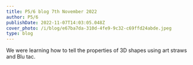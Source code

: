 ```yaml
---
title: P5/6 blog 7th November 2022
author: P5/6
publishDate: 2022-11-07T14:03:05.048Z
cover_photo: /i/blog/e67ba7da-310d-4fe9-9c32-c69ffd24abde.jpeg
type: blog
---
```

We were learning how to tell the properties of 3D shapes using art straws and Blu tac.
